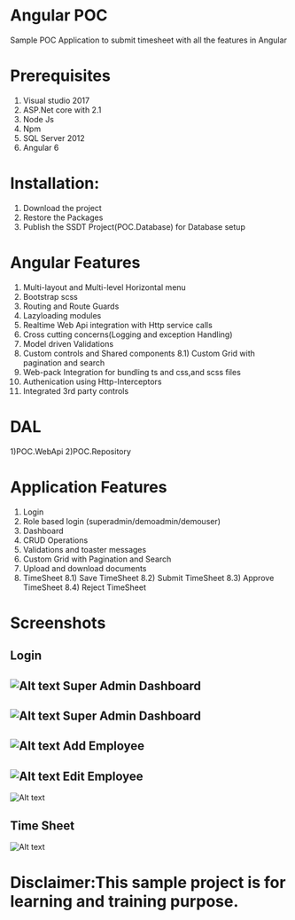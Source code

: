# Angular POC
Sample POC Application to submit timesheet with all the features in Angular
# Prerequisites
1) Visual studio 2017
2) ASP.Net core with 2.1
3) Node Js
4) Npm
5) SQL Server 2012
6) Angular 6

# Installation:
1) Download the project
2) Restore the Packages
3) Publish the SSDT Project(POC.Database) for Database setup

# Angular Features
1)   Multi-layout and Multi-level Horizontal menu
2)   Bootstrap scss
3)   Routing and Route Guards
4)   Lazyloading modules
5)   Realtime Web Api integration with Http service calls
6)   Cross cutting concerns(Logging and exception Handling)
7)   Model driven Validations
8)   Custom controls and Shared components
8.1) Custom Grid with pagination and search
9)   Web-pack Integration for bundling ts and css,and scss files
10)  Authenication using Http-Interceptors
11)  Integrated 3rd party controls

# DAL
1)POC.WebApi
2)POC.Repository

# Application Features
1)   Login
2)   Role based login (superadmin/demoadmin/demouser)
3)   Dashboard
4)   CRUD Operations
5)   Validations and toaster messages
6)   Custom Grid with Pagination and Search
7)   Upload and download documents
8)   TimeSheet
8.1) Save TimeSheet
8.2) Submit TimeSheet
8.3) Approve TimeSheet
8.4) Reject  TimeSheet

# Screenshots
Login
---
![Alt text](https://github.com/sunil233/AngularPOC/blob/master/POC.Angular/wwwroot/screenshots/1_login.JPG?raw=true) 
Super Admin Dashboard
---
![Alt text](https://github.com/sunil233/AngularPOC/blob/master/POC.Angular/wwwroot/screenshots/2-superadmindashboard_2.JPG?raw=true) 
Super Admin Dashboard
---
![Alt text](https://github.com/sunil233/AngularPOC/blob/master/POC.Angular/wwwroot/screenshots/2.1_superadmindashboard.JPG?raw=true)
Add Employee
---
![Alt text](https://github.com/sunil233/AngularPOC/blob/master/POC.Angular/wwwroot/screenshots/3_add_employee.JPG?raw=true)
Edit Employee
---
![Alt text](https://github.com/sunil233/AngularPOC/blob/master/POC.Angular/wwwroot/screenshots/4_edit_employee.JPG?raw=true)

Time Sheet
---
![Alt text](https://github.com/sunil233/AngularPOC/blob/master/POC.Angular/wwwroot/screenshots/20_timesheet.JPG?raw=true)


# Disclaimer:This sample project is for learning and training purpose.
